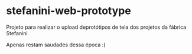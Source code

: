 # stefanini-web-prototype

Projeto para realizar o upload deprotótipos de tela dos projetos da fábrica Stefanini

Apenas restam saudades dessa época :(